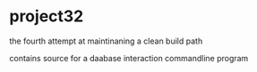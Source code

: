 # project32
the fourth attempt at maintinaning a clean build path

contains source for a  daabase interaction commandline program

